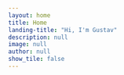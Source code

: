 ```yaml
---
layout: home
title: Home
landing-title: "Hi, I'm Gustav"
description: null
image: null
author: null
show_tile: false
---
```

